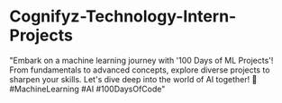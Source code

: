 # Cognifyz-Technology-Intern-Projects
"Embark on a machine learning journey with '100 Days of ML Projects'! From fundamentals to advanced concepts, explore diverse projects to sharpen your skills. Let's dive deep into the world of AI together! 🤖 #MachineLearning #AI #100DaysOfCode"
